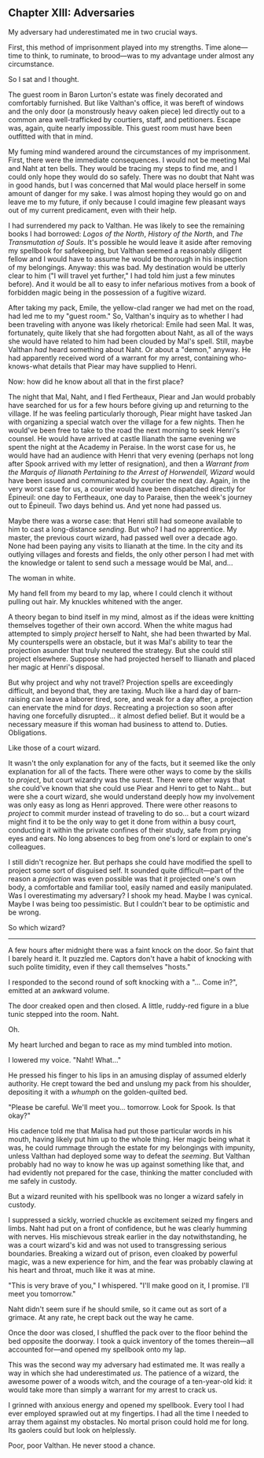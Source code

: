 Chapter XIII: Adversaries
-------------------------

My adversary had underestimated me in two crucial ways.

First, this method of imprisonment played into my strengths. Time alone—time to think, to ruminate, to brood—was to my advantage under almost any circumstance.

So I sat and I thought.

The guest room in Baron Lurton's estate was finely decorated and comfortably furnished. But like Valthan's office, it was bereft of windows and the only door (a monstrously heavy oaken piece) led directly out to a common area well-trafficked by courtiers, staff, and petitioners. Escape was, again, quite nearly impossible. This guest room must have been outfitted with that in mind.

My fuming mind wandered around the circumstances of my imprisonment. First, there were the immediate consequences. I would not be meeting Mal and Naht at ten bells. They would be tracing my steps to find me, and I could only hope they would do so safely. There was no doubt that Naht was in good hands, but I was concerned that Mal would place herself in some amount of danger for my sake. I was almost hoping they would go on and leave me to my future, if only because I could imagine few pleasant ways out of my current predicament, even with their help.

I had surrendered my pack to Valthan. He was likely to see the remaining books I had borrowed: _Logos of the North_, _History of the North_, and _The Transmutation of Souls_. It's possible he would leave it aside after removing my spellbook for safekeeping, but Valthan seemed a reasonably diligent fellow and I would have to assume he would be thorough in his inspection of my belongings. Anyway: this was bad. My destination would be utterly clear to him ("I will travel yet further," I had told him just a few minutes before). And it would be all to easy to infer nefarious motives from a book of forbidden magic being in the possession of a fugitive wizard.

After taking my pack, Emile, the yellow-clad ranger we had met on the road, had led me to my "guest room." So, Valthan's inquiry as to whether I had been traveling with anyone was likely rhetorical: Emile had seen Mal. It was, fortunately, quite likely that she had forgotten about Naht, as all of the ways she would have related to him had been clouded by Mal's spell. Still, maybe Valthan _had_ heard something about Naht. Or about a "demon," anyway. He had apparently received word of a warrant for my arrest, containing who-knows-what details that Piear may have supplied to Henri.

Now: how did he know about all that in the first place?

The night that Mal, Naht, and I fled Fertheaux, Piear and Jan would probably have searched for us for a few hours before giving up and returning to the village. If he was feeling particularly thorough, Piear might have tasked Jan with organizing a special watch over the village for a few nights. Then he would've been free to take to the road the next morning to seek Henri's counsel. He would have arrived at castle Ilianath the same evening we spent the night at the Academy in Peraise. In the worst case for us, he would have had an audience with Henri that very evening (perhaps not long after Spook arrived with my letter of resignation), and then a _Warrant from the Marquis of Ilianath Pertaining to the Arrest of Horwendell, Wizard_ would have been issued and communicated by courier the next day. Again, in the very worst case for us, a courier would have been dispatched directly for Épineuil: one day to Fertheaux, one day to Paraise, then the week's journey out to Épineuil. Two days behind us. And yet none had passed us.

Maybe there was a worse case: that Henri still had someone available to him to cast a long-distance _sending_. But who? I had no apprentice. My master, the previous court wizard, had passed well over a decade ago. None had been paying any visits to Ilianath at the time. In the city and its outlying villages and forests and fields, the only other person I had met with the knowledge or talent to send such a message would be Mal, and...

The woman in white.

My hand fell from my beard to my lap, where I could clench it without pulling out hair. My knuckles whitened with the anger.

A theory began to bind itself in my mind, almost as if the ideas were knitting themselves together of their own accord. When the white magus had attempted to simply _project_ herself to Naht, she had been thwarted by Mal. My counterspells were an obstacle, but it was Mal's ability to tear the projection asunder that truly neutered the strategy. But she could still project elsewhere. Suppose she had projected herself to Ilianath and placed her magic at Henri's disposal.

But why project and why not travel? Projection spells are exceedingly difficult, and beyond that, they are taxing. Much like a hard day of barn-raising can leave a laborer tired, sore, and weak for a day after, a projection can enervate the mind for _days_. Recreating a projection so soon after having one forcefully disrupted... it almost defied belief. But it would be a necessary measure if this woman had business to attend to. Duties. Obligations.

Like those of a court wizard.

It wasn't the only explanation for any of the facts, but it seemed like the only explanation for all of the facts. There were other ways to come by the skills to _project_, but court wizardry was the surest. There were other ways that she could've known that she could use Piear and Henri to get to Naht... but were she a court wizard, she would understand deeply how my involvement was only easy as long as Henri approved. There were other reasons to _project_ to commit murder instead of traveling to do so... but a court wizard might find it to be the only way to get it done from within a busy court, conducting it within the private confines of their study, safe from prying eyes and ears. No long absences to beg from one's lord or explain to one's colleagues.

I still didn't recognize her. But perhaps she could have modified the spell to project some sort of disguised self. It sounded quite difficult—part of the reason a _projection_ was even possible was that it projected one's own body, a comfortable and familiar tool, easily named and easily manipulated. Was I overestimating my adversary? I shook my head. Maybe I was cynical. Maybe I was being too pessimistic. But I couldn't bear to be optimistic and be wrong.

So which wizard?

---

A few hours after midnight there was a faint knock on the door. So faint that I barely heard it. It puzzled me. Captors don't have a habit of knocking with such polite timidity, even if they call themselves "hosts."

I responded to the second round of soft knocking with a "... Come in?", emitted at an awkward volume.

The door creaked open and then closed. A little, ruddy-red figure in a blue tunic stepped into the room. Naht.

Oh.

My heart lurched and began to race as my mind tumbled into motion.

I lowered my voice. "Naht! What..."

He pressed his finger to his lips in an amusing display of assumed elderly authority. He crept toward the bed and unslung my pack from his shoulder, depositing it with a *whumph* on the golden-quilted bed.

"Please be careful. We'll meet you... tomorrow. Look for Spook. Is that okay?"

His cadence told me that Malisa had put those particular words in his mouth, having likely put him up to the whole thing. Her magic being what it was, he could rummage through the estate for my belongings with impunity, unless Valthan had deployed some way to defeat the _seeming_. But Valthan probably had no way to know he was up against something like that, and had evidently not prepared for the case, thinking the matter concluded with me safely in custody.

But a wizard reunited with his spellbook was no longer a wizard safely in custody.

I suppressed a sickly, worried chuckle as excitement seized my fingers and limbs. Naht had put on a front of confidence, but he was clearly humming with nerves. His mischievous streak earlier in the day notwithstanding, he was a court wizard's kid and was not used to transgressing serious boundaries. Breaking a wizard out of prison, even cloaked by powerful magic, was a new experience for him, and the fear was probably clawing at his heart and throat, much like it was at mine.

"This is very brave of you," I whispered. "I'll make good on it, I promise. I'll meet you tomorrow."

Naht didn't seem sure if he should smile, so it came out as sort of a grimace. At any rate, he crept back out the way he came.

Once the door was closed, I shuffled the pack over to the floor behind the bed opposite the doorway. I took a quick inventory of the tomes therein—all accounted for—and opened my spellbook onto my lap.

This was the second way my adversary had estimated me. It was really a way in which she had underestimated _us_. The patience of a wizard, the awesome power of a woods witch, and the courage of a ten-year-old kid: it would take more than simply a warrant for my arrest to crack us.

I grinned with anxious energy and opened my spellbook. Every tool I had ever employed sprawled out at my fingertips. I had all the time I needed to array them against my obstacles. No mortal prison could hold me for long. Its gaolers could but look on helplessly.

Poor, poor Valthan. He never stood a chance.